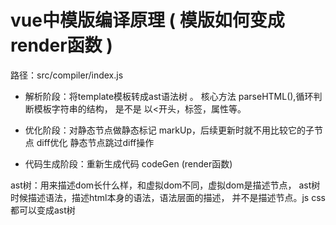 
# vue中模版编译原理 ( 模版如何变成render函数 ) 
  
  路径：src/compiler/index.js

 - 解析阶段：将template模板转成ast语法树 。
            核心方法 parseHTML(),循环判断模板字符串的结构，
            是不是 以<开头，标签，属性等。
            
 - 优化阶段：对静态节点做静态标记 markUp，后续更新时就不用比较它的子节点
            diff优化 静态节点跳过diff操作
 - 代码生成阶段：重新生成代码 codeGen (render函数)  

 ast树：用来描述dom长什么样，和虚拟dom不同，虚拟dom是描述节点，
        ast树时候描述语法，描述html本身的语法，语法层面的描述，
        并不是描述节点。js css 都可以变成ast树